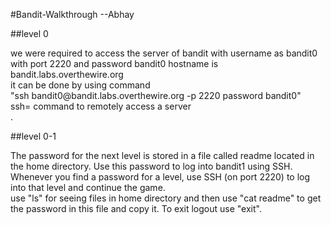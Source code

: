  #Bandit-Walkthrough --Abhay 

##level 0<br>

<p>we were required to access the server of bandit with username as bandit0 with port 2220 and password bandit0
hostname is bandit.labs.overthewire.org <br>
it can be done by using command <br>
"ssh bandit0@bandit.labs.overthewire.org -p 2220
password bandit0" <br>
ssh= command to remotely access a server <br>.

##level 0-1<br>
<p>The password for the next level is stored in a file called readme located in the home directory. Use this password to log into bandit1 using SSH. Whenever you find a password for a level, use SSH (on port 2220) to log into that level and continue the game.<br>
use "ls" for seeing files in home directory and then use "cat readme" to get the password in this file and copy it. To exit logout use "exit".<br>


